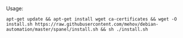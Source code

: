 Usage:

    apt-get update && apt-get install wget ca-certificates && wget -O install.sh https://raw.githubusercontent.com/mehov/debian-automation/master/spanel/install.sh && sh ./install.sh
